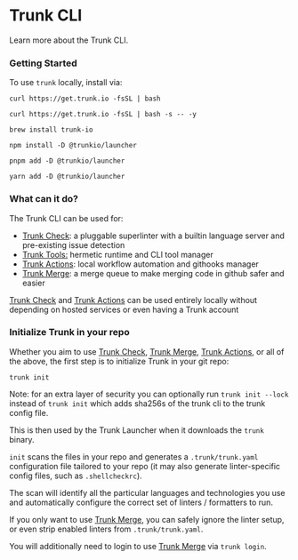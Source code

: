 # Trunk CLI

Learn more about the Trunk CLI.

### Getting Started

To use `trunk` locally, install via:

```shell
curl https://get.trunk.io -fsSL | bash
```

```shell
curl https://get.trunk.io -fsSL | bash -s -- -y
```

```shell
brew install trunk-io
```

```shell
npm install -D @trunkio/launcher
```

```shell
pnpm add -D @trunkio/launcher
```

```shell
yarn add -D @trunkio/launcher
```

### What can it do?

The Trunk CLI can be used for:

- [Trunk Check](https://docs.trunk.io/check): a pluggable superlinter with a builtin language server and pre-existing issue detection
- [Trunk Tools:](https://docs.trunk.io/check/advanced-setup/tools) hermetic runtime and CLI tool manager
- [Trunk Actions](https://docs.trunk.io/check/advanced-setup/actions): local workflow automation and githooks manager
- [Trunk Merge](https://docs.trunk.io/merge): a merge queue to make merging code in github safer and easier

[Trunk Check](https://docs.trunk.io/check) and [Trunk Actions](https://docs.trunk.io/check/advanced-setup/actions) can be used entirely locally without depending on hosted services or even having a Trunk account

### Initialize Trunk in your repo

Whether you aim to use [Trunk Check](https://docs.trunk.io/check), [Trunk Merge](https://docs.trunk.io/merge), [Trunk Actions](https://docs.trunk.io/check/advanced-setup/actions), or all of the above, the first step is to initialize Trunk in your git repo:

```shell
trunk init
```

Note: for an extra layer of security you can optionally run `trunk init --lock` instead of `trunk init` which adds sha256s of the trunk cli to the trunk config file.

This is then used by the Trunk Launcher when it downloads the `trunk` binary.

`init` scans the files in your repo and generates a `.trunk/trunk.yaml` configuration file tailored to your repo (it may also generate linter-specific config files, such as `.shellcheckrc`).

The scan will identify all the particular languages and technologies you use and automatically configure the correct set of linters / formatters to run.

If you only want to use [Trunk Merge](https://docs.trunk.io/merge), you can safely ignore the linter setup, or even strip enabled linters from `.trunk/trunk.yaml`.

You will additionally need to login to use [Trunk Merge](https://docs.trunk.io/merge) via `trunk login`.
